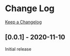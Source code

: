 # Change Log

[Keep a Changelog](http://keepachangelog.com/)

## [0.0.1] - 2020-11-10

Initial release
